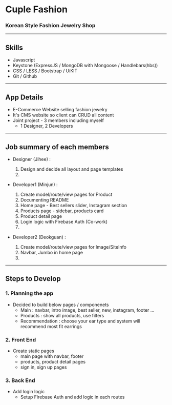 # Cuple Fashion
### Korean Style Fashion Jewelry Shop
---

## Skills
- Javascript
- Keystone (ExpressJS / MongoDB with Mongoose / Handlebars(hbs))
- CSS / LESS / Bootstrap / UiKIT
- Git / Github
---

## App Details
- E-Commerce Website selling fashion jewelry
- It's CMS website so client can CRUD all content
- Joint project - 3 members including myself
  - 1 Designer, 2 Developers
---

## Job summary of each members
- Designer (Jihee) :
  1. Design and decide all layout and page templates
  2. 

- Developer1 (Minjun) :
  1. Create model/route/view pages for Product
  2. Documenting README
  3. Home page - Best sellers slider, Instagram section
  4. Products page - sidebar, products card
  5. Product detail page
  6. Login logic with Firebase Auth (Co-work)
  7. 

- Developer2 (Deokguan) :
  1. Create model/route/view pages for Image/SiteInfo
  2. Navbar, Jumbo in home page
  3. 
---

## Steps to Develop
### 1. Planning the app
- Decided to build below pages / componenets
  - Main : navbar, intro image, best seller, new, instagram, footer ...
  - Products : show all products, use filters
  - Recommendation : choose your ear type and system will recommend most fit earrings
### 2. Front End
- Create static pages
  - main page with navbar, footer
  - products, product detail pages
  - sign in, sign up pages
### 3. Back End
- Add login logic
  - Setup Firebase Auth and add logic in each routes